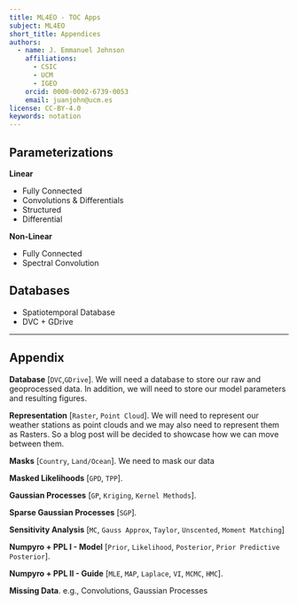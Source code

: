 ```yaml
---
title: ML4EO - TOC Apps
subject: ML4EO
short_title: Appendices
authors:
  - name: J. Emmanuel Johnson
    affiliations:
      - CSIC
      - UCM
      - IGEO
    orcid: 0000-0002-6739-0053
    email: juanjohn@ucm.es
license: CC-BY-4.0
keywords: notation
---
```



## Parameterizations

**Linear** 

* Fully Connected
* Convolutions & Differentials
* Structured
* Differential

**Non-Linear**

* Fully Connected
* Spectral Convolution


## Databases

* Spatiotemporal Database
* DVC + GDrive


***
## Appendix


**Database** [`DVC`,`GDrive`].
We will need a database to store our raw and geoprocessed data.
In addition, we will need to store our model parameters and resulting figures.

**Representation** [`Raster`, `Point Cloud`]. 
We will need to represent our weather stations as point clouds and we may also need to represent them as Rasters.
So a blog post will be decided to showcase how we can move between them.

**Masks** [`Country`, `Land/Ocean`].
We need to mask our data

**Masked Likelihoods** [`GPD`, `TPP`].

**Gaussian Processes** [`GP`, `Kriging`, `Kernel Methods`].

**Sparse Gaussian Processes** [`SGP`].

**Sensitivity Analysis** [`MC`, `Gauss Approx`, `Taylor`, `Unscented`, `Moment Matching`]

**Numpyro + PPL I - Model** [`Prior`, `Likelihood`, `Posterior`, `Prior Predictive Posterior`].

**Numpyro + PPL II - Guide** [`MLE`, `MAP`, `Laplace`, `VI`, `MCMC`, `HMC`].

**Missing Data**.
e.g., Convolutions, Gaussian Processes